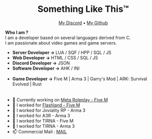 <h1 align="center">Something Like This™</h1>

<p align="center">
  <a href="https://discordapp.com/users/221099907845455872">My Discord</a> •
  <a href="https://github.com/Romset95">My Github</a>
</p>

<b>Who I am ?</b><br/>
I am a developer based on several languages derived from C. <br/>
I am passionate about video games and game servers. <br/>
* <b>Server Developer -> </b>LUA / SQF / HPP / SQL / JS<br/>
* <b>Web Developer -> </b>HTML / CSS / SQL / JS<br/>
* <b>Discord Developer -></b> JSON <br/>
* <b>Software Developer -></b> AHK / INI  <br/><br/>
* <b>Game Developer -></b> Five M | Arma 3 | Garry's Mod | ARK: Survival Evolved | Rust<br/>
<br/><br/>
* 💼 Currently working on [Meta Roleplay - Five M](https://discord.gg/metafr) <br/>
* 💼 I worked for [Flashland - Five M](https://discord.gg/flashland) <br/>
* 💼 I worked for Joviality RP - Arma 3 <br/>
* 💼 I worked for A3R - Arma 3 <br/>
* 💼 I worked for TIRNA - Five M <br/>
* 💼 I worked for TIRNA - Arma 3 <br/>
* 📫 Commercial Mail : [MAIL](mailto:commericla@slt-dev.ovh) <br/>
